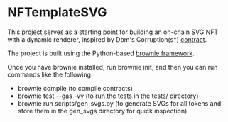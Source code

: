 # NFTemplateSVG

This project serves as a starting point for building an on-chain SVG NFT with a dynamic renderer, inspired by Dom's Corruption(s*) [contract](https://etherscan.io/address/0x5BDf397bB2912859Dbd8011F320a222f79A28d2E).

The project is built using the Python-based [brownie framework](https://eth-brownie.readthedocs.io/en/stable/).

Once you have brownie installed, run brownie init, and then you can run commands like the following:
- brownie compile (to compile contracts)
- brownie test --gas -vv (to run the tests in the tests/ directory)
- brownie run scripts/gen_svgs.py (to generate SVGs for all tokens and store them in the gen_svgs directory for quick inspection)
